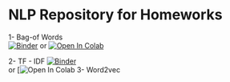 # NLP Repository for Homeworks

  1-  Bag-of Words  
        [![Binder](https://mybinder.org/badge_logo.svg)](https://mybinder.org/v2/gh/ismailyou/nlp_repo/main?filepath=Bow.ipynb)  or  [![Open In Colab](https://colab.research.google.com/assets/colab-badge.svg)](https://colab.research.google.com/github/ismailyou/nlp_repo/main?filepath=Bow.ipynb)<br>

  2-  TF - IDF
  [![Binder](https://mybinder.org/badge_logo.svg)](https://mybinder.org/v2/gh/ismailyou/nlp_repo/main?filepath=TF%20-%20IDF.ipynb)<br>
  or [![Open In Colab](https://colab.research.google.com/github/ismailyou/nlp_repo/blob/main/TF%20-%20IDF.ipynb)
  3-  Word2vec<br>
 

